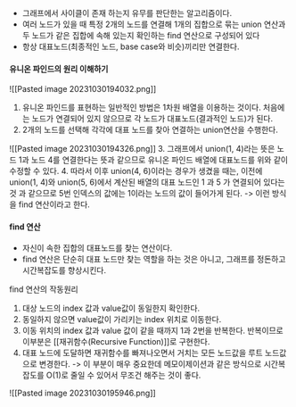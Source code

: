 - 그래프에서 사이클이 존재 하는지 유무를 판단한는 알고리즘이다.
- 여러 노드가 있을 때 특정 2개의 노드를 연결해 1개의 집합으로 묶는 union 연산과 두 노드가 같은 집합에 속해 있는지 확인하는 find 연산으로 구성되어 있다
- 항상 대표노드(최종적인 노드, base case와 비슷)끼리만 연결한다.

#### 유니온 파인드의 원리 이해하기 
![[Pasted image 20231030194032.png]]

1. 유니온 파인드를 표현하는 일반적인 방법은 1차원 배열을 이용하는 것이다. 처음에는 노드가 연결되어 있지 않으므로 각 노드가 대표노드(결과적인 노드)가 된다.
2. 2개의 노드를 선택해 각각에 대표 노드를 찾아 연결하는 union연산을 수행한다.

![[Pasted image 20231030194326.png]]
3. 그래프에서 union(1, 4)라는 뜻은 노드 1과 노드 4를 연결한다는 뜻과 같으므로 유니온 파인드 배열에 대표노드를 위와 같이 수정할 수 있다.
4. 따라서 이후 union(4, 6)이라는 경우가 생겼을 때는, 이전에 union(1, 4)와 union(5, 6)에서 계산된 배열의 대표 노드인 1 과 5 가 연결되어 있다는 것 과 같으므로 5번 인덱스의 값에는 1이라는 노드의 값이 들어가게 된다. -> 이런 방식을 find 연산이라고 한다.


#### find 연산
- 자신이 속한 집합의 대표노드를 찾는 연산이다.
- find 연산은 단순히 대표 노드만 찾는 역할을 하는 것은 아니고, 그래프를 정돈하고 시간복잡도를 향상시킨다.

find 연산의 작동원리
1. 대상 노드의 index 값과 value값이 동일한지 확인한다.
2. 동일하지 않으면 value값이 가리키는 index 위치로 이동한다.
3. 이동 위치의 index 값과 value 값이 같을 때까지 1과 2번을 반복한다. 반복이므로 이부분은 [[재귀함수(Recursive Function)]]로 구현한다.
4. 대표 노드에 도달하면 재귀함수를 빠져나오면서 거치는 모든 노드값을 루트 노드값으로 변경한다. -> 이 부분이 매우 중요한데 메모이제이션과 같은 방식으로 시간복잡도를 O(1)로 줄일 수 있어서 무조건 해주는 것이 좋다.

![[Pasted image 20231030195946.png]]

